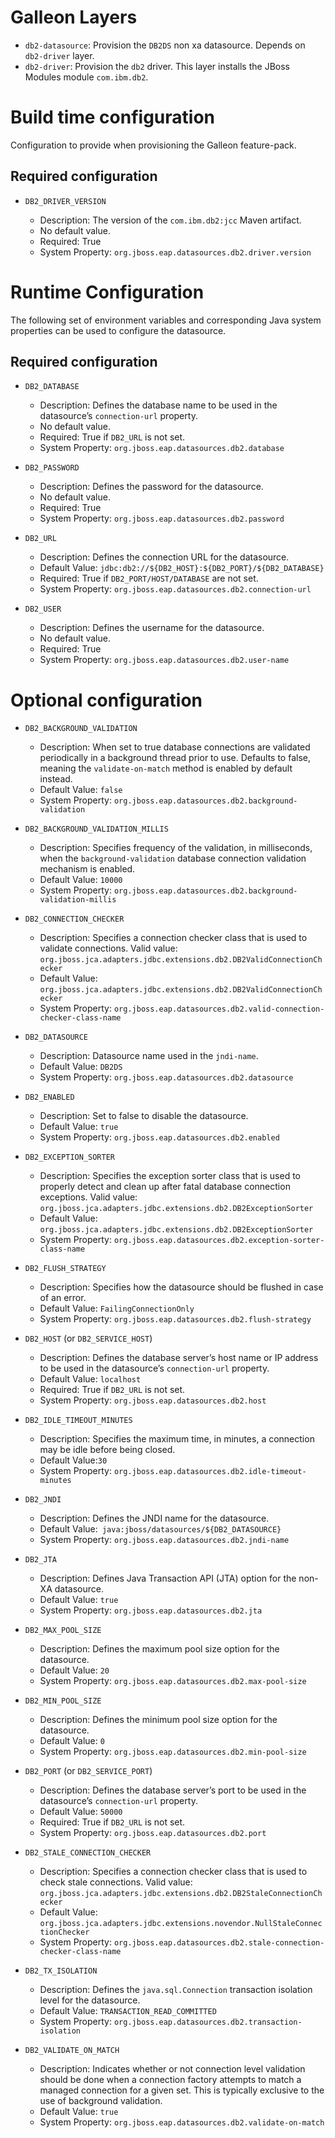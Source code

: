 Galleon Layers
=========

* `db2-datasource`: Provision the `DB2DS` non xa datasource. Depends on `db2-driver` layer.
* `db2-driver`: Provision the `db2` driver. This layer installs the JBoss Modules module `com.ibm.db2`.

Build time configuration
===============

Configuration to provide when provisioning the Galleon feature-pack.

Required configuration
--------------------------------

* `DB2_DRIVER_VERSION`

  * Description: The version of the `com.ibm.db2:jcc` Maven artifact.
  * No default value.
  * Required: True
  * System Property: `org.jboss.eap.datasources.db2.driver.version`

Runtime Configuration
==============

The following set of environment variables and corresponding Java system properties can be used to configure the datasource.

Required configuration
--------------------------------

* `DB2_DATABASE`

  * Description: Defines the database name to be used in the datasource’s `connection-url` property.
  * No default value.
  * Required: True if `DB2_URL` is not set.
  * System Property: `org.jboss.eap.datasources.db2.database`

* `DB2_PASSWORD`

  * Description: Defines the password for the datasource.
  * No default value.
  * Required: True
  * System Property: `org.jboss.eap.datasources.db2.password`

* `DB2_URL`

  * Description: Defines the connection URL for the datasource. 
  * Default Value: `jdbc:db2://${DB2_HOST}:${DB2_PORT}/${DB2_DATABASE}`
  * Required: True if `DB2_PORT/HOST/DATABASE` are not set.
  * System Property: `org.jboss.eap.datasources.db2.connection-url`

* `DB2_USER`

  * Description: Defines the username for the datasource. 
  * No default value.
  * Required: True
  * System Property: `org.jboss.eap.datasources.db2.user-name`

Optional configuration
==============

* `DB2_BACKGROUND_VALIDATION`

  * Description: When set to true database connections are validated periodically in a background thread prior to use. Defaults to false, meaning the `validate-on-match` method is enabled by default instead.  
  * Default Value: `false`
  * System Property: `org.jboss.eap.datasources.db2.background-validation`

* `DB2_BACKGROUND_VALIDATION_MILLIS`

  * Description: Specifies frequency of the validation, in milliseconds, when the `background-validation` database connection validation mechanism is enabled.    
  * Default Value: `10000`
  * System Property: `org.jboss.eap.datasources.db2.background-validation-millis`

* `DB2_CONNECTION_CHECKER`

  * Description: Specifies a connection checker class that is used to validate connections. Valid value: `org.jboss.jca.adapters.jdbc.extensions.db2.DB2ValidConnectionChecker`
  * Default Value: `org.jboss.jca.adapters.jdbc.extensions.db2.DB2ValidConnectionChecker`
  * System Property: `org.jboss.eap.datasources.db2.valid-connection-checker-class-name`

* `DB2_DATASOURCE`

  * Description: Datasource name used in the `jndi-name`.
  * Default Value: `DB2DS`
  * System Property: `org.jboss.eap.datasources.db2.datasource`

* `DB2_ENABLED`

  * Description: Set to false to disable the datasource.
  * Default Value: `true`
  * System Property: `org.jboss.eap.datasources.db2.enabled`

* `DB2_EXCEPTION_SORTER`

  * Description: Specifies the exception sorter class that is used to properly detect and clean up after fatal database connection exceptions. Valid value: `org.jboss.jca.adapters.jdbc.extensions.db2.DB2ExceptionSorter`
  * Default Value: `org.jboss.jca.adapters.jdbc.extensions.db2.DB2ExceptionSorter`
  * System Property: `org.jboss.eap.datasources.db2.exception-sorter-class-name`

* `DB2_FLUSH_STRATEGY`

  * Description: Specifies how the datasource should be flushed in case of an error.    
  * Default Value: `FailingConnectionOnly`
  * System Property: `org.jboss.eap.datasources.db2.flush-strategy`

* `DB2_HOST` (or `DB2_SERVICE_HOST`)

  * Description: Defines the database server’s host name or IP address to be used in the datasource’s `connection-url` property.
  * Default Value: `localhost`
  * Required: True if `DB2_URL` is not set.
  * System Property: `org.jboss.eap.datasources.db2.host`

* `DB2_IDLE_TIMEOUT_MINUTES`

  * Description: Specifies the maximum time, in minutes, a connection may be idle before being closed.
  * Default Value:`30`
  * System Property: `org.jboss.eap.datasources.db2.idle-timeout-minutes`

* `DB2_JNDI`

  * Description: Defines the JNDI name for the datasource.
  * Default Value:` java:jboss/datasources/${DB2_DATASOURCE}`
  * System Property: `org.jboss.eap.datasources.db2.jndi-name`

* `DB2_JTA`

  * Description: Defines Java Transaction API (JTA) option for the non-XA datasource.
  * Default Value: `true`
  * System Property: `org.jboss.eap.datasources.db2.jta`

* `DB2_MAX_POOL_SIZE`

  * Description: Defines the maximum pool size option for the datasource.
  * Default Value: `20`
  * System Property: `org.jboss.eap.datasources.db2.max-pool-size`

* `DB2_MIN_POOL_SIZE`

  * Description: Defines the minimum pool size option for the datasource.
  * Default Value: `0`
  * System Property: `org.jboss.eap.datasources.db2.min-pool-size`

* `DB2_PORT` (or `DB2_SERVICE_PORT`)

  * Description: Defines the database server’s port to be used in the datasource’s `connection-url` property. 
  * Default Value: `50000`
  * Required: True if `DB2_URL` is not set.
  * System Property: `org.jboss.eap.datasources.db2.port`

* `DB2_STALE_CONNECTION_CHECKER`

  * Description: Specifies a connection checker class that is used to check stale connections. Valid value: `org.jboss.jca.adapters.jdbc.extensions.db2.DB2StaleConnectionChecker`
  * Default Value: `org.jboss.jca.adapters.jdbc.extensions.novendor.NullStaleConnectionChecker`
  * System Property: `org.jboss.eap.datasources.db2.stale-connection-checker-class-name`

* `DB2_TX_ISOLATION`

  * Description: Defines the `java.sql.Connection` transaction isolation level for the datasource.    
  * Default Value: `TRANSACTION_READ_COMMITTED`
  * System Property: `org.jboss.eap.datasources.db2.transaction-isolation`

* `DB2_VALIDATE_ON_MATCH`

  * Description: Indicates whether or not connection level validation should be done when a connection factory attempts to match a managed connection for a given set. This is typically exclusive to the use of background validation.
  * Default Value: `true`
  * System Property: `org.jboss.eap.datasources.db2.validate-on-match`

